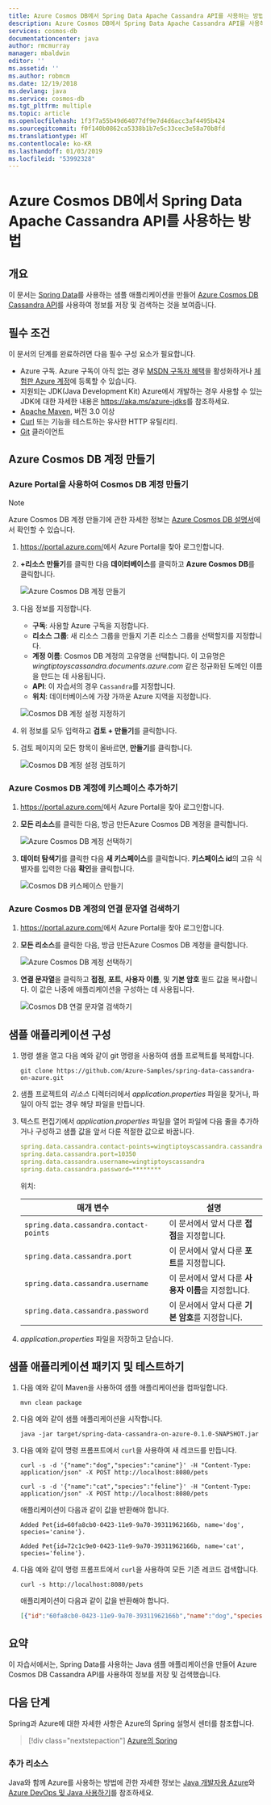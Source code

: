 ```yaml
---
title: Azure Cosmos DB에서 Spring Data Apache Cassandra API를 사용하는 방법
description: Azure Cosmos DB에서 Spring Data Apache Cassandra API를 사용하는 방법을 알아보세요.
services: cosmos-db
documentationcenter: java
author: rmcmurray
manager: mbaldwin
editor: ''
ms.assetid: ''
ms.author: robmcm
ms.date: 12/19/2018
ms.devlang: java
ms.service: cosmos-db
ms.tgt_pltfrm: multiple
ms.topic: article
ms.openlocfilehash: 1f3f7a55b49d64077df9e7d4d6acc3af4495b424
ms.sourcegitcommit: f0f140b0862ca5338b1b7e5c33cec3e58a70b8fd
ms.translationtype: HT
ms.contentlocale: ko-KR
ms.lasthandoff: 01/03/2019
ms.locfileid: "53992328"
---
```

# <a name="how-to-use-spring-data-apache-cassandra-api-with-azure-cosmos-db"></a>Azure Cosmos DB에서 Spring Data Apache Cassandra API를 사용하는 방법

## <a name="overview"></a>개요

이 문서는 [Spring Data]를 사용하는 샘플 애플리케이션을 만들어 [Azure Cosmos DB Cassandra API](/azure/cosmos-db/cassandra-introduction)를 사용하여 정보를 저장 및 검색하는 것을 보여줍니다.

## <a name="prerequisites"></a>필수 조건

이 문서의 단계를 완료하려면 다음 필수 구성 요소가 필요합니다.

* Azure 구독. Azure 구독이 아직 없는 경우 [MSDN 구독자 혜택]을 활성화하거나 [체험판 Azure 계정]에 등록할 수 있습니다.
* 지원되는 JDK(Java Development Kit) Azure에서 개발하는 경우 사용할 수 있는 JDK에 대한 자세한 내용은 <https://aka.ms/azure-jdks>를 참조하세요.
* [Apache Maven](http://maven.apache.org/), 버전 3.0 이상
* [Curl](https://curl.haxx.se/) 또는 기능을 테스트하는 유사한 HTTP 유틸리티.
* [Git](https://git-scm.com/downloads) 클라이언트

## <a name="create-an-azure-cosmos-db-account"></a>Azure Cosmos DB 계정 만들기

### <a name="create-a-cosmos-db-account-using-the-azure-portal"></a>Azure Portal을 사용하여 Cosmos DB 계정 만들기

> [!NOTE]
> 
> Azure Cosmos DB 계정 만들기에 관한 자세한 정보는 [Azure Cosmos DB 설명서](/azure/cosmos-db/)에서 확인할 수 있습니다.

1. <https://portal.azure.com/>에서 Azure Portal을 찾아 로그인합니다.

1. **+리소스 만들기**를 클릭한 다음 **데이터베이스**를 클릭하고 **Azure Cosmos DB**를 클릭합니다.

   ![Azure Cosmos DB 계정 만들기][COSMOSDB01]

1. 다음 정보를 지정합니다.

   - **구독**: 사용할 Azure 구독을 지정합니다.
   - **리소스 그룹**: 새 리소스 그룹을 만들지 기존 리소스 그룹을 선택할지를 지정합니다.
   - **계정 이름**: Cosmos DB 계정의 고유명을 선택합니다. 이 고유명은 *wingtiptoyscassandra.documents.azure.com* 같은 정규화된 도메인 이름을 만드는 데 사용됩니다.
   - **API**: 이 자습서의 경우 `Cassandra`를 지정합니다.
   - **위치**: 데이터베이스에 가장 가까운 Azure 지역을 지정합니다.

   ![Cosmos DB 계정 설정 지정하기][COSMOSDB02]
   
1. 위 정보를 모두 입력하고 **검토 + 만들기**를 클릭합니다.

1. 검토 페이지의 모든 항목이 올바르면, **만들기**를 클릭합니다.

   ![Cosmos DB 계정 설정 검토하기][COSMOSDB03]

### <a name="add-a-keyspace-to-your-azure-cosmos-db-account"></a>Azure Cosmos DB 계정에 키스페이스 추가하기

1. <https://portal.azure.com/>에서 Azure Portal을 찾아 로그인합니다.

1. **모든 리소스**를 클릭한 다음, 방금 만든Azure Cosmos DB 계정을 클릭합니다.

   ![Azure Cosmos DB 계정 선택하기][COSMOSDB04]

1. **데이터 탐색기**를 클릭한 다음 **새 키스페이스**를 클릭합니다. **키스페이스 id**의 고유 식별자를 입력한 다음 **확인**을 클릭합니다.

   ![Cosmos DB 키스페이스 만들기][COSMOSDB05]

### <a name="retrieve-the-connection-settings-for-your-azure-cosmos-db-account"></a>Azure Cosmos DB 계정의 연결 문자열 검색하기

1. <https://portal.azure.com/>에서 Azure Portal을 찾아 로그인합니다.

1. **모든 리소스**를 클릭한 다음, 방금 만든Azure Cosmos DB 계정을 클릭합니다.

   ![Azure Cosmos DB 계정 선택하기][COSMOSDB04]

1. **연결 문자열**을 클릭하고 **접점**, **포트**, **사용자 이름**, 및 **기본 암호** 필드 값을 복사합니다. 이 값은 나중에 애플리케이션을 구성하는 데 사용됩니다.

   ![Cosmos DB 연결 문자열 검색하기][COSMOSDB05]

## <a name="configure-the-sample-application"></a>샘플 애플리케이션 구성

1. 명령 셸을 열고 다음 예와 같이 git 명령을 사용하여 샘플 프로젝트를 복제합니다.

   ```shell
   git clone https://github.com/Azure-Samples/spring-data-cassandra-on-azure.git
   ```

1. 샘플 프로젝트의 *리소스* 디렉터리에서 *application.properties* 파일을 찾거나, 파일이 아직 없는 경우 해당 파일을 만듭니다.

1. 텍스트 편집기에서 *application.properties* 파일을 열어 파일에 다음 줄을 추가하거나 구성하고 샘플 값을 앞서 다룬 적절한 값으로 바꿉니다.

   ```yaml
   spring.data.cassandra.contact-points=wingtiptoyscassandra.cassandra.cosmosdb.azure.com
   spring.data.cassandra.port=10350
   spring.data.cassandra.username=wingtiptoyscassandra
   spring.data.cassandra.password=********
   ```
   위치:

   | 매개 변수 | 설명 |
   |---|---|
   | `spring.data.cassandra.contact-points` | 이 문서에서 앞서 다룬 **접점**을 지정합니다. |
   | `spring.data.cassandra.port` | 이 문서에서 앞서 다룬 **포트**를 지정합니다. |
   | `spring.data.cassandra.username` | 이 문서에서 앞서 다룬 **사용자 이름**을 지정합니다. |
   | `spring.data.cassandra.password` | 이 문서에서 앞서 다룬 **기본 암호**를 지정합니다. |

1. *application.properties* 파일을 저장하고 닫습니다.

## <a name="package-and-test-the-sample-application"></a>샘플 애플리케이션 패키지 및 테스트하기 

1. 다음 예와 같이 Maven을 사용하여 샘플 애플리케이션을 컴파일합니다.

   ```shell
   mvn clean package
   ```

1. 다음 예와 같이 샘플 애플리케이션을 시작합니다.

   ```shell
   java -jar target/spring-data-cassandra-on-azure-0.1.0-SNAPSHOT.jar
   ```

1. 다음 예와 같이 명령 프롬프트에서 `curl`을 사용하여 새 레코드를 만듭니다.

   ```shell
   curl -s -d '{"name":"dog","species":"canine"}' -H "Content-Type: application/json" -X POST http://localhost:8080/pets

   curl -s -d '{"name":"cat","species":"feline"}' -H "Content-Type: application/json" -X POST http://localhost:8080/pets
   ```

   애플리케이션이 다음과 같이 값을 반환해야 합니다.

   ```shell
   Added Pet{id=60fa8cb0-0423-11e9-9a70-39311962166b, name='dog', species='canine'}.

   Added Pet{id=72c1c9e0-0423-11e9-9a70-39311962166b, name='cat', species='feline'}.
   ```

1. 다음 예와 같이 명령 프롬프트에서 `curl`을 사용하여 모든 기존 레코드 검색합니다.

   ```shell
   curl -s http://localhost:8080/pets
   ```
    
   애플리케이션이 다음과 같이 값을 반환해야 합니다.

   ```json
   [{"id":"60fa8cb0-0423-11e9-9a70-39311962166b","name":"dog","species":"canine"},{"id":"72c1c9e0-0423-11e9-9a70-39311962166b","name":"cat","species":"feline"}]
   ```

## <a name="summary"></a>요약

이 자습서에서는, Spring Data를 사용하는 Java 샘플 애플리케이션을 만들어 Azure Cosmos DB Cassandra API를 사용하여 정보를 저장 및 검색했습니다.

## <a name="next-steps"></a>다음 단계

Spring과 Azure에 대한 자세한 사항은 Azure의 Spring 설명서 센터를 참조합니다.

> [!div class="nextstepaction"]
> [Azure의 Spring](/java/azure/spring-framework)

### <a name="additional-resources"></a>추가 리소스

Java와 함께 Azure를 사용하는 방법에 관한 자세한 정보는 [Java 개발자용 Azure]와 [Azure DevOps 및 Java 사용하기]를 참조하세요.

<!-- URL List -->

[Java 개발자용 Azure]: /java/azure/
[체험판 Azure 계정]: https://azure.microsoft.com/pricing/free-trial/
[Azure DevOps 및 Java 사용하기]: /azure/devops/
[MSDN 구독자 혜택]: https://azure.microsoft.com/pricing/member-offers/msdn-benefits-details/
[Spring Boot]: http://projects.spring.io/spring-boot/
[Spring Data]: https://spring.io/projects/spring-data
[Spring Initializr]: https://start.spring.io/
[Spring Framework]: https://spring.io/

<!-- IMG List -->

[COSMOSDB01]: media/configure-spring-data-apache-cassandra-with-cosmos-db/create-cosmos-db-01.png
[COSMOSDB02]: media/configure-spring-data-apache-cassandra-with-cosmos-db/create-cosmos-db-02.png
[COSMOSDB03]: media/configure-spring-data-apache-cassandra-with-cosmos-db/create-cosmos-db-03.png
[COSMOSDB04]: media/configure-spring-data-apache-cassandra-with-cosmos-db/create-cosmos-db-04.png
[COSMOSDB05]: media/configure-spring-data-apache-cassandra-with-cosmos-db/create-cosmos-db-05.png
